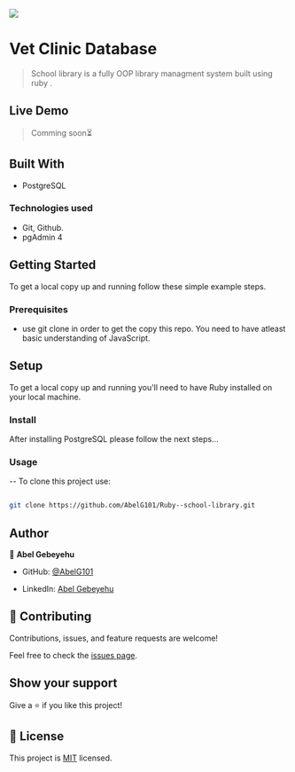 ![](https://img.shields.io/badge/Microverse-blueviolet)

  

# Vet Clinic Database

  

> School library is a fully OOP library managment system built using ruby .
  

## Live Demo

> Comming soon⏳

  

## Built With


- PostgreSQL

  

### Technologies used

- Git, Github.
- pgAdmin 4

  
## Getting Started

To get a local copy up and running follow these simple example steps.


### Prerequisites

- use git clone in order to get the copy this repo. You need to have atleast basic understanding of JavaScript.


## Setup

To get a local copy up and running you'll need to have Ruby installed on your local machine.


### Install

After installing PostgreSQL please follow the next steps...

  

### Usage

-- To clone this project use:
```bash

git clone https://github.com/AbelG101/Ruby--school-library.git

```

## Author

  

👤 **Abel Gebeyehu**

  

- GitHub: [@AbelG101](https://github.com/AbelG101)

- LinkedIn: [Abel Gebeyehu](https://www.linkedin.com/in/abel-gebeyehu-779743183/)

  
  

## 🤝 Contributing

  

Contributions, issues, and feature requests are welcome!

  

Feel free to check the [issues page](../../issues/).

  

## Show your support

  

Give a ⭐️ if you like this project!

  

## 📝 License

  

This project is [MIT](./MIT.md) licensed.
